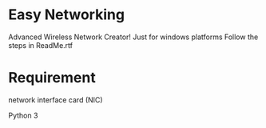 # Easy Networking
Advanced Wireless Network Creator!
Just for windows platforms
Follow the steps in ReadMe.rtf

# Requirement
network interface card (NIC) 

Python 3
